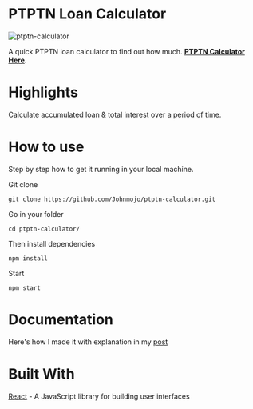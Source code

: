# PTPTN Loan Calculator

![ptptn-calculator](https://user-images.githubusercontent.com/17354571/135025701-cb68ce89-a6c4-476b-ab84-07fc38b75549.png)

A quick PTPTN loan calculator to find out how much. [**PTPTN Calculator Here**](https://johnmojo.github.io/ptptn-calculator/).

# Highlights

Calculate accumulated loan & total interest over a period of time.

# How to use

Step by step how to get it running in your local machine.

Git clone

```
git clone https://github.com/Johnmojo/ptptn-calculator.git
```

Go in your folder

```
cd ptptn-calculator/
```

Then install dependencies

```
npm install
```

Start

```
npm start
```

# Documentation

Here's how I made it with explanation in my [post](https://johnnychai.com/ptptn-calculator)

# Built With

[React](https://reactjs.org/) - A JavaScript library for building user interfaces
